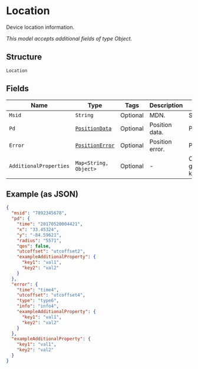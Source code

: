 
# Location

Device location information.

*This model accepts additional fields of type Object.*

## Structure

`Location`

## Fields

| Name | Type | Tags | Description | Getter | Setter |
|  --- | --- | --- | --- | --- | --- |
| `Msid` | `String` | Optional | MDN. | String getMsid() | setMsid(String msid) |
| `Pd` | [`PositionData`](../../doc/models/position-data.md) | Optional | Position data. | PositionData getPd() | setPd(PositionData pd) |
| `Error` | [`PositionError`](../../doc/models/position-error.md) | Optional | Position error. | PositionError getError() | setError(PositionError error) |
| `AdditionalProperties` | `Map<String, Object>` | Optional | - | Object getAdditionalProperty(String key) | additionalProperty(String key, Object value) |

## Example (as JSON)

```json
{
  "msid": "7892345678",
  "pd": {
    "time": "20170520004421",
    "x": "33.45324",
    "y": "-84.59621",
    "radius": "5571",
    "qos": false,
    "utcoffset": "utcoffset2",
    "exampleAdditionalProperty": {
      "key1": "val1",
      "key2": "val2"
    }
  },
  "error": {
    "time": "time4",
    "utcoffset": "utcoffset4",
    "type": "type6",
    "info": "info4",
    "exampleAdditionalProperty": {
      "key1": "val1",
      "key2": "val2"
    }
  },
  "exampleAdditionalProperty": {
    "key1": "val1",
    "key2": "val2"
  }
}
```

